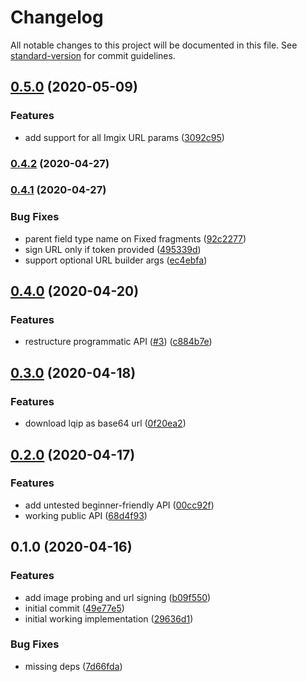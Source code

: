 # Changelog

All notable changes to this project will be documented in this file. See [standard-version](https://github.com/conventional-changelog/standard-version) for commit guidelines.

## [0.5.0](https://github.com/WalltoWall/gatsby-plugin-imgix/compare/v0.4.2...v0.5.0) (2020-05-09)


### Features

* add support for all Imgix URL params ([3092c95](https://github.com/WalltoWall/gatsby-plugin-imgix/commit/3092c95970943dcc36e305f11175b61563aa3ec5))

### [0.4.2](https://github.com/WalltoWall/gatsby-plugin-imgix/compare/v0.4.1...v0.4.2) (2020-04-27)

### [0.4.1](https://github.com/WalltoWall/gatsby-plugin-imgix/compare/v0.4.0...v0.4.1) (2020-04-27)


### Bug Fixes

* parent field type name on Fixed fragments ([92c2277](https://github.com/WalltoWall/gatsby-plugin-imgix/commit/92c2277ba6a3abfeec71158e536c1b5658728e9c))
* sign URL only if token provided ([495339d](https://github.com/WalltoWall/gatsby-plugin-imgix/commit/495339d0cab771d818c03f90bb2107d702e93a94))
* support optional URL builder args ([ec4ebfa](https://github.com/WalltoWall/gatsby-plugin-imgix/commit/ec4ebfa154974ac222d1535ff0db03d6dbaf6a23))

## [0.4.0](https://github.com/WalltoWall/gatsby-plugin-imgix/compare/v0.3.0...v0.4.0) (2020-04-20)


### Features

* restructure programmatic API ([#3](https://github.com/WalltoWall/gatsby-plugin-imgix/issues/3)) ([c884b7e](https://github.com/WalltoWall/gatsby-plugin-imgix/commit/c884b7e8682bf61375d1c81446824cab10a6b9eb))

## [0.3.0](https://github.com/WalltoWall/gatsby-plugin-imgix/compare/v0.2.0...v0.3.0) (2020-04-18)


### Features

* download lqip as base64 url ([0f20ea2](https://github.com/WalltoWall/gatsby-plugin-imgix/commit/0f20ea2e3b0f30c2801251fc06942c20e41af028))

## [0.2.0](https://github.com/WalltoWall/gatsby-plugin-imgix/compare/v0.1.0...v0.2.0) (2020-04-17)


### Features

* add untested beginner-friendly API ([00cc92f](https://github.com/WalltoWall/gatsby-plugin-imgix/commit/00cc92fffad04507bb1f50b8ba22b5ec46a76b7c))
* working public API ([68d4f93](https://github.com/WalltoWall/gatsby-plugin-imgix/commit/68d4f93dfade41f7e87336125b5e3c3001f9dfcb))

## 0.1.0 (2020-04-16)


### Features

* add image probing and url signing ([b09f550](https://github.com/WalltoWall/gatsby-plugin-imgix/commit/b09f55066da9f08c4e767dbcc6c12ba8a2e79c11))
* initial commit ([49e77e5](https://github.com/WalltoWall/gatsby-plugin-imgix/commit/49e77e5d901b2590325aad4c5854f3619407c9c6))
* initial working implementation ([29636d1](https://github.com/WalltoWall/gatsby-plugin-imgix/commit/29636d14dc0c69d9ed3e8704662688a0376b35e7))


### Bug Fixes

* missing deps ([7d66fda](https://github.com/WalltoWall/gatsby-plugin-imgix/commit/7d66fdad8368c4c71e8d2c3bfb5a207a71eadb5a))
